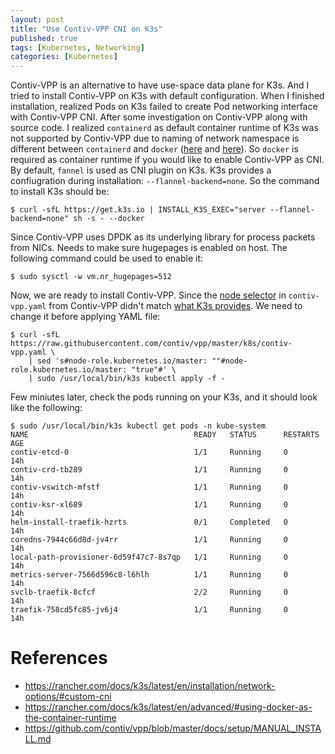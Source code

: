 ```yaml
---
layout: post
title: "Use Contiv-VPP CNI on K3s"
published: true
tags: [Kubernetes, Networking]
categories: [Kubernetes]
---
```


Contiv-VPP is an alternative to have use-space data plane for K3s. And I tried to install Contiv-VPP on K3s with default configuration. When I finished installation, realized Pods on K3s failed to create Pod networking interface with Contiv-VPP CNI. After some investigation on Contiv-VPP along with source code. I realized `containerd` as default container runtime of K3s was not supported by Contiv-VPP due to naming of network namespace is different between `containerd` and `docker` ([here](https://github.com/rancher/k3s/blob/03f05f93370f636fd3c5162a06fee54e40f9dd91/vendor/github.com/containerd/cri/pkg/netns/netns_unix.go#L72) and [here](https://github.com/contiv/vpp/blob/c6ed55900e77dd14b8705dc6fa6d90f7a8b70b56/plugins/ipnet/pod.go#L1128)). So `docker` is required as container runtime if you would like to enable Contiv-VPP as CNI. By default, `fannel` is used as CNI plugin on K3s. K3s provides a confiugration during installation: `--flannel-backend=none`. So the command to install K3s should be:
```
$ curl -sfL https://get.k3s.io | INSTALL_K3S_EXEC="server --flannel-backend=none" sh -s - --docker
```
    
Since Contiv-VPP uses DPDK as its underlying library for process packets from NICs. Needs to make sure hugepages is enabled on host. The following command could be used to enable it:
```
$ sudo sysctl -w vm.nr_hugepages=512
```

Now, we are ready to install Contiv-VPP. Since the [node selector](https://github.com/contiv/vpp/blob/c6ed55900e77dd14b8705dc6fa6d90f7a8b70b56/k8s/contiv-vpp.yaml#L214) in `contiv-vpp.yaml` from Contiv-VPP didn't match [what K3s provides](https://github.com/rancher/k3s/blob/03f05f93370f636fd3c5162a06fee54e40f9dd91/pkg/server/server.go#L441). We need to change it before applying YAML file:
```
$ curl -sfL https://raw.githubusercontent.com/contiv/vpp/master/k8s/contiv-vpp.yaml \
    | sed 's#node-role.kubernetes.io/master: ""#node-role.kubernetes.io/master: "true"#' \
    | sudo /usr/local/bin/k3s kubectl apply -f -
```    

Few miniutes later, check the pods running on your K3s, and it should look like the following:
```
$ sudo /usr/local/bin/k3s kubectl get pods -n kube-system
NAME                                     READY   STATUS      RESTARTS   AGE
contiv-etcd-0                            1/1     Running     0          14h
contiv-crd-tb289                         1/1     Running     0          14h
contiv-vswitch-mfstf                     1/1     Running     0          14h
contiv-ksr-xl689                         1/1     Running     0          14h
helm-install-traefik-hzrts               0/1     Completed   0          14h
coredns-7944c66d8d-jv4rr                 1/1     Running     0          14h
local-path-provisioner-6d59f47c7-8s7qp   1/1     Running     0          14h
metrics-server-7566d596c8-l6hlh          1/1     Running     0          14h
svclb-traefik-8cfcf                      2/2     Running     0          14h
traefik-758cd5fc85-jv6j4                 1/1     Running     0          14h
```

# References
  - <https://rancher.com/docs/k3s/latest/en/installation/network-options/#custom-cni>
  - <https://rancher.com/docs/k3s/latest/en/advanced/#using-docker-as-the-container-runtime>
  - <https://github.com/contiv/vpp/blob/master/docs/setup/MANUAL_INSTALL.md>
